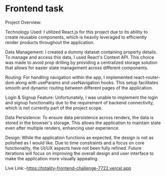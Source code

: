 # Frontend task


Project Overview:

Technology Used:
I utilized React.js for this project due to its ability to create reusable components, which is heavily leveraged to efficiently render products throughout the application.

Data Management:
I created a dummy dataset containing property details. To manage and access this data, I used React's Context API. This choice was made to avoid prop drilling by providing a centralized storage solution that allows for easier state management across different components.

Routing:
For handling navigation within the app, I implemented react-router-dom along with useParams and useNavigation hooks. This setup facilitates smooth and dynamic routing between different pages of the application.

Login & Signup Feature:
Unfortunately, I was unable to implement the login and signup functionality due to the requirement of backend connectivity, which is not currently part of the project scope.

Data Persistence:
To ensure data persistence across renders, the data is stored in the browser's storage. This allows the application to maintain state even after multiple renders, enhancing user experience.

Design:
While the application functions as expected, the design is not as polished as I would like. Due to time constraints and a focus on core functionality, the UI/UX aspects have not been fully refined. Future iterations will focus on improving the overall design and user interface to make the application more visually appealing.


Live Link:-https://totality-frontend-challenge-7722.vercel.app



